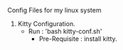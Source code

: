 Config Files for my linux system
1. Kitty Configuration.
    - Run : 'bash kitty-conf.sh'
        - Pre-Requisite : install kitty.